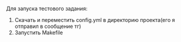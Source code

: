 Для запуска тестового задания:
  1. Скачать и переместить config.yml в директорию проекта(его я отправил в сообщение тг)
  2. Запустить Makefile
